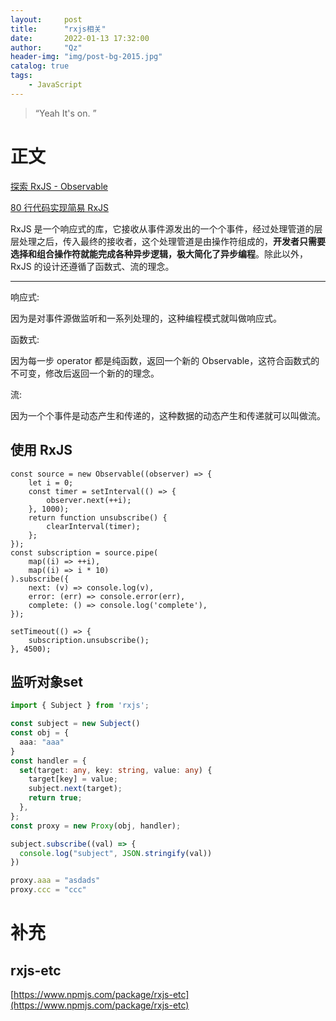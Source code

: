 ```yaml
---
layout:     post
title:      "rxjs相关"
date:       2022-01-13 17:32:00
author:     "Qz"
header-img: "img/post-bg-2015.jpg"
catalog: true
tags:
    - JavaScript
---
```


> “Yeah It's on. ”
>



# 正文

[探索 RxJS - Observable](https://github.com/ecmadao/Coding-Guide/blob/master/Notes/RxJS/%E6%8E%A2%E7%B4%A2RxJS-Observable.md)

[80 行代码实现简易 RxJS](https://mp.weixin.qq.com/s/ECI3tniwucE2Tpv4eWw7iA)

RxJS 是一个响应式的库，它接收从事件源发出的一个个事件，经过处理管道的层层处理之后，传入最终的接收者，这个处理管道是由操作符组成的，**开发者只需要选择和组合操作符就能完成各种异步逻辑，极大简化了异步编程**。除此以外，RxJS 的设计还遵循了函数式、流的理念。

---

响应式:

因为是对事件源做监听和一系列处理的，这种编程模式就叫做响应式。

函数式:

因为每一步 operator 都是纯函数，返回一个新的 Observable，这符合函数式的不可变，修改后返回一个新的的理念。

流:

因为一个个事件是动态产生和传递的，这种数据的动态产生和传递就可以叫做流。





## 使用 RxJS

```tsx
const source = new Observable((observer) => {
    let i = 0;
    const timer = setInterval(() => {
        observer.next(++i);
    }, 1000);
    return function unsubscribe() {
        clearInterval(timer);
    };
});
const subscription = source.pipe(
    map((i) => ++i),
    map((i) => i * 10)
).subscribe({
    next: (v) => console.log(v),
    error: (err) => console.error(err),
    complete: () => console.log('complete'),
});

setTimeout(() => {
    subscription.unsubscribe();
}, 4500);

```



## 监听对象set

```ts
import { Subject } from 'rxjs';

const subject = new Subject()
const obj = {
  aaa: "aaa"
}
const handler = {
  set(target: any, key: string, value: any) {
    target[key] = value;
    subject.next(target);
    return true;
  },
};
const proxy = new Proxy(obj, handler);

subject.subscribe((val) => {
  console.log("subject", JSON.stringify(val))
})

proxy.aaa = "asdads"
proxy.ccc = "ccc"
```



# 补充



## rxjs-etc

[https://www.npmjs.com/package/rxjs-etc](https://www.npmjs.com/package/rxjs-etc)



